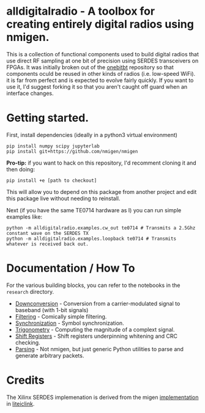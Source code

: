 # alldigitalradio - A toolbox for creating entirely digital radios using nmigen.

This is a collection of functional components used to build digital radios that use direct RF sampling at one bit of precision using SERDES transceivers on FPGAs. It was initially broken out of the [onebitbt](https://github.com/newhouseb/onebitbt) repository so that components oculd be reused in other kinds of radios (i.e. low-speed WiFi). it is far from perfect and is expected to evolve fairly quickly. If you want to use it, I'd suggest forking it so that you aren't caught off guard when an interface changes.

# Getting started.

First, install dependencies (ideally in a python3 virtual environment)

```
pip install numpy scipy jupyterlab
pip install git+https://github.com/nmigen/nmigen
```

**Pro-tip:** if you want to hack on this repository, I'd recomment cloning it and then doing:

```
pip install +e [path to checkout]
```

This will allow you to depend on this package from another project and edit this package live without needing to reinstall.

Next (if you have the same TE0714 hardware as I) you can run simple examples like:

```
python -m alldigitalradio.examples.cw_out te0714 # Transmits a 2.5Ghz constant wave on the SERDES TX
python -m alldigitalradio.examples.loopback te0714 # Transmits whatever is received back out.
```

# Documentation / How To

For the various building blocks, you can refer to the notebooks in the `research` directory.

- [Downconversion](https://github.com/newhouseb/alldigitalradio/blob/main/research/Downconversion.ipynb) - Conversion from a carrier-modulated signal to baseband (with 1-bit signals)
- [Filtering](https://github.com/newhouseb/alldigitalradio/blob/main/research/Filtering.ipynb) - Comically simple filtering.
- [Synchronization](https://github.com/newhouseb/alldigitalradio/blob/main/research/Synchronization.ipynb) - Symbol synchronization.
- [Trigonometry](https://github.com/newhouseb/alldigitalradio/blob/main/research/Trigonometry.ipynb) - Computing the magnitude of a complext signal.
- [Shift Registers](https://github.com/newhouseb/alldigitalradio/blob/main/research/ShiftRegisters.ipynb) - Shift registers underpinning whitening and CRC checking.
- [Parsing](https://github.com/newhouseb/alldigitalradio/blob/main/research/Parsing.ipynb) - Not nmigen, but just generic Python utilities to parse and generate arbitrary packets.

# Credits

The Xilinx SERDES implemenation is derived from the migen [implementation](https://github.com/enjoy-digital/liteiclink/blob/master/liteiclink/serdes/gtp_7series.py) in [liteiclink](https://github.com/enjoy-digital/liteiclink).
